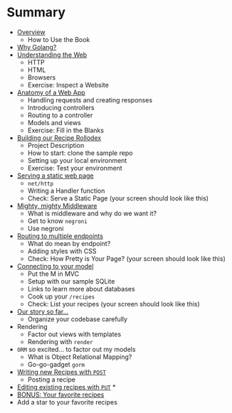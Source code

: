 # Summary

* [Overview]()
  * How to Use the Book
* [Why Golang?]()
* [Understanding the Web]()
  * HTTP
  * HTML
  * Browsers
  * Exercise: Inspect a Website
* [Anatomy of a Web App]()
  * Handling requests and creating responses
  * Introducing controllers
  * Routing to a controller
  * Models and views
  * Exercise: Fill in the Blanks
* [Building our Recipe Rollodex]()
  * Project Description
  * How to start: clone the sample repo
  * Setting up your local environment
  * Exercise: Test your environment
* [Serving a static web page]()
  * `net/http`
  * Writing a Handler function
  * Check: Serve a Static Page (your screen should look like this)
* [Mighty, mighty Middleware]()
  * What is middleware and why do we want it?
  * Get to know `negroni`
  * Use negroni
* [Routing to multiple endpoints]()
  * What do mean by endpoint?
  * Adding styles with CSS
  * Check: How Pretty is Your Page? (your screen should look like this)
* [Connecting to your model]()
  * Put the M in MVC
  * Setup with our sample SQLite
  * Links to learn more about databases
  * Cook up your `/recipes`
  * Check: List your recipes (your screen should look like this)
* [Our story so far...]()
  * Organize your codebase carefully
* Rendering
  * Factor out views with templates
  * Rendering with `render`
* `ORM` so excited... to factor out my models
  * What is Object Relational Mapping?
  * Go-go-gadget `gorm`
* [Writing new Recipes with `POST`]()
  * Posting a recipe
* [Editing existing recipes with `PUT`]()
  * 
* [BONUS: Your favorite recipes]()
 * Add a star to your favorite recipes
